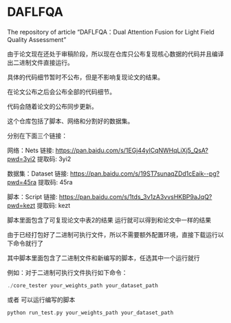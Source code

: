 # DAFLFQA
The repository of article “DAFLFQA：Dual Attention Fusion for Light Field Quality Assessment” 

由于论文现在还处于审稿阶段，所以现在仓库只公布复现核心数据的代码并且编译出二进制文件直接运行。

具体的代码细节暂时不公布，但是不影响复现论文的结果。

在论文公布之后会公布全部的代码细节。

代码会随着论文的公布同步更新。

这个仓库包括了脚本、网络和分割好的数据集。

分别在下面三个链接：


网络：Nets 链接: https://pan.baidu.com/s/1EGj44ylCqNWHqLiXj5_QsA?pwd=3yi2 提取码: 3yi2

数据集：Dataset 链接: https://pan.baidu.com/s/19ST7sunaqZDd1cEaik--pg?pwd=45ra 提取码: 45ra

脚本：Script 链接: https://pan.baidu.com/s/1tds_3v1zA3vvsHKBP9aJqQ?pwd=kezt 提取码: kezt

脚本里面包含了可复现论文中表2的结果 运行就可以得到和论文中一样的结果

由于已经打包好了二进制可执行文件，所以不需要额外配置环境，直接下载运行以下命令就行了

其中脚本里面包含了二进制文件和新编写的脚本，任选其中一个运行就行

例如：对于二进制可执行文件执行如下命令：
```cpp
./core_tester your_weights_path your_dataset_path
```
或者 可以运行编写的脚本
```cpp
python run_test.py your_weights_path your_dataset_path
```
